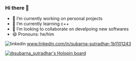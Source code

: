 ### Hi there 👋
- 🔭 I’m currently working on personal projects
- 🌱 I’m currently learning c++ 
- 👯 I’m looking to collaborate on develpoing new softwares
- 😄 Pronouns: he/him

![linkedin](https://img.shields.io/badge/LinkedIn-0077B5?style=for-the-badge&logo=linkedin&logoColor=white)
www.linkedin.com/in/subarna-sutradhar-1b1101243

[![@subarna_sutradhar's Holopin board](https://holopin.me/subarna_sutradhar)](https://holopin.io/@subarna_sutradhar)


<!--
**subarna-sutradhar/subarna-sutradhar** is a ✨ _special_ ✨ repository because its `README.md` (this file) appears on your GitHub profile.

Here are some ideas to get you started:

- 🔭 I’m currently working on personal projects
- 🌱 I’m currently learning c++ 
- 👯 I’m looking to collaborate on develpoing new softwares
- 😄 Pronouns: he/him
-->
